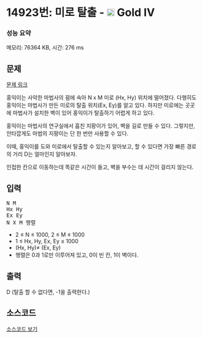 # 14923번: 미로 탈출 - <img src="https://static.solved.ac/tier_small/12.svg" style="height:20px" /> Gold IV

<!-- performance -->
### 성능 요약
메모리: 76364 KB, 시간: 276 ms
<!-- end -->

## 문제

[문제 링크](https://boj.kr/14923)


<p>홍익이는 사악한 마법사의 꾐에 속아 N x M 미로 (Hx, Hy) 위치에 떨어졌다. 다행히도 홍익이는 마법사가 만든 미로의 탈출 위치(Ex, Ey)를 알고 있다. 하지만 미로에는 곳곳에 마법사가 설치한 벽이 있어 홍익이가 탈출하기 어렵게 하고 있다.</p>

<p>홍익이는 마법사의 연구실에서 훔친 지팡이가 있어, 벽을 길로 만들 수 있다. 그렇지만, 안타깝게도 마법의 지팡이는 단 한 번만 사용할 수 있다.</p>

<p>이때, 홍익이를 도와 미로에서 탈출할 수 있는지 알아보고, 할 수 있다면 가장 빠른 경로의 거리 D는 얼마인지 알아보자.</p>

<p>인접한 칸으로 이동하는데 똑같은 시간이 들고, 벽을 부수는 데 시간이 걸리지 않는다.</p>



## 입력


<pre>N M
Hx Hy
Ex Ey
N X M 행렬</pre>

<ul>
<li>2 ≤ N ≤ 1000, 2&nbsp;≤ M ≤ 1000</li>
<li>1 ≤ Hx, Hy, Ex, Ey ≤ 1000</li>
<li>(Hx,&nbsp;Hy)≠ (Ex, Ey)</li>
<li>행렬은 0과 1로만 이루어져 있고, 0이 빈 칸, 1이 벽이다.</li>
</ul>



## 출력


<p>D (탈출 할 수 없다면, -1을 출력한다.)</p>



## 소스코드

[소스코드 보기](미로%20탈출.cpp)